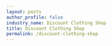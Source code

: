 ```yaml
---
layout: posts 
author_profile: false 
industry_name: Discount Clothing Shop
title: Discount Clothing Shop
permalink: /discount-clothing-shop
---
```

